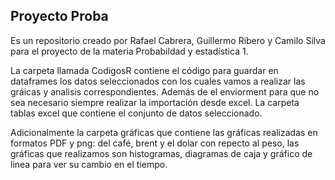 Proyecto Proba
-----------------------------------------------------------------------------------------------------
Es un repositorio creado por Rafael Cabrera, Guillermo Ribero y Camilo Silva para el proyecto de la materia Probabildad y estadística 1.

La carpeta llamada CodigosR contiene el código para guardar en dataframes los datos seleccionados con los cuales vamos a realizar las gráicas y analisis correspondientes. Además de el enviorment para que no sea necesario siempre realizar la importación desde excel. La carpeta tablas excel que contiene el conjunto de datos seleccionado.

Adicionalmente la carpeta gráficas que contiene las gráficas realizadas en formatos PDF y png: del café, brent y el dolar con repecto al peso, las gráficas que realizamos son histogramas, diagramas de caja y gráfico de linea para ver su cambio en el tiempo.
